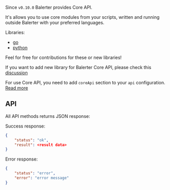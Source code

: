 Since `v0.10.0` Balerter provides Core API.

It's allows you to use core modules from your scripts, written and running outside Balerter with your preferred languages.

Libraries:

- [go](https://github.com/balerter/core-api-go)
- [python](https://github.com/balerter/core-api-python)

Feel for free for contributions for these or new libraries!

If you want to add new library for Balerter Core API, please check this [discussion](https://github.com/balerter/balerter/discussions/76)

For use Core API, you need to add `coreApi` section to your `api` configuration. [Read more](/configuration/sections/api)

## API

All API methods returns JSON response:

Success response:

```json
{
    "status": "ok",
    "result": <result data> 
}
```

Error response:

```json
{
    "status": "error",
    "error": "error message"
}
```